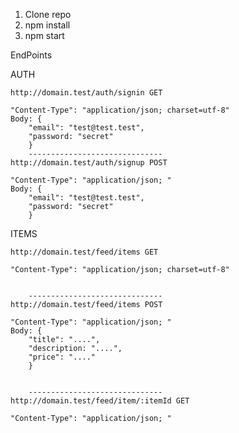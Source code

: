 1. Clone repo
2. npm install
3. npm start



EndPoints

AUTH
   
    http://domain.test/auth/signin GET
    
    "Content-Type": "application/json; charset=utf-8"
    Body: {
        "email": "test@test.test",
        "password: "secret"
        }
        ------------------------------
    http://domain.test/auth/signup POST
            
    "Content-Type": "application/json; "
    Body: {
        "email": "test@test.test",
        "password: "secret"
        }


ITEMS    
   
    http://domain.test/feed/items GET

    "Content-Type": "application/json; charset=utf-8"
 
 
        ------------------------------
    http://domain.test/feed/items POST
            
    "Content-Type": "application/json; "
    Body: {
        "title": "....",
        "description: "....",
        "price": "...."
        }
        
        
        ------------------------------
    http://domain.test/feed/item/:itemId GET    
        
    "Content-Type": "application/json; "
     

